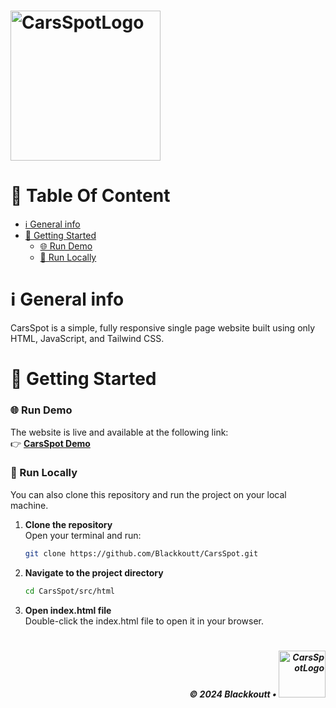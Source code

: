 # <img width="240" alt="CarsSpotLogo" src="https://github.com/user-attachments/assets/3b2986ad-0593-4722-9b93-5d64a7f376cd" />

# 📑 Table Of Content

- [ℹ️ General info](#general-info)
- [🚀 Getting Started](#getting-started)
  - [🌐 Run Demo](#run-demo)
  - [🔧 Run Locally](#run-locally)

<h1 id="general-info">ℹ️ General info</h1>

CarsSpot is a simple, fully responsive single page website built using only HTML, JavaScript, and Tailwind CSS.

<h1 id="getting-started">🚀 Getting Started</h1>

<h3 id="run-demo">🌐 Run Demo</h3>

The website is live and available at the following link:  
👉 [**CarsSpot Demo**](https://blackkoutt.github.io/CarsSpot/src/html/index.html)

<h3 id="run-locally">🔧 Run Locally</h3>

You can also clone this repository and run the project on your local machine.

1. **Clone the repository**  
   Open your terminal and run:
   ```bash
   git clone https://github.com/Blackkoutt/CarsSpot.git
   ```
2. **Navigate to the project directory**  
   ```bash
   cd CarsSpot/src/html
   ```
3. **Open index.html file**  
  Double-click the index.html file to open it in your browser.

# 
<p align="right">
  <h5 align="right">© 2024 Blackkoutt •</b> <img width="75" alt="CarsSpotLogo" src="https://github.com/user-attachments/assets/3b2986ad-0593-4722-9b93-5d64a7f376cd" />
</p>
